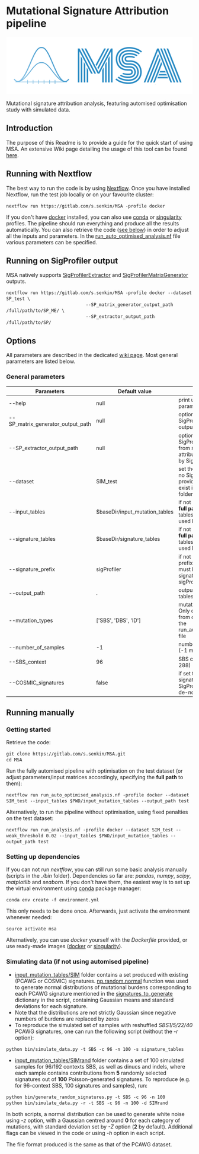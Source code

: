 # Mutational Signature Attribution pipeline

![logo](MSA.png)

Mutational signature attribution analysis, featuring automised optimisation study with simulated data.

## Introduction
The purpose of this Readme is to provide a guide for the quick start of using MSA. An extensive Wiki page detailing the usage of this tool can be found [here](https://gitlab.com/s.senkin/MSA/-/wikis/home).

## Running with Nextflow
The best way to run the code is by using [Nextflow](https://www.nextflow.io/).
Once you have installed Nextflow, run the test job locally or on your favourite cluster:

```
nextflow run https://gitlab.com/s.senkin/MSA -profile docker
```

If you don't have [docker](https://www.docker.com/) installed, you can also use [conda](https://conda.io) or [singularity](https://sylabs.io/singularity/) profiles.
The pipeline should run everything and produce all the results automatically. You can also retrieve the code ([see below](https://gitlab.com/s.senkin/MSA#getting-started)) in order to adjust all the inputs and parameters. In the [run_auto_optimised_analysis.nf](run_auto_optimised_analysis.nf) file various parameters can be specified.

## Running on SigProfiler output

MSA natively supports [SigProfilerExtractor](https://github.com/AlexandrovLab/SigProfilerExtractor) and [SigProfilerMatrixGenerator](https://github.com/AlexandrovLab/SigProfilerMatrixGenerator) outputs.

```
nextflow run https://gitlab.com/s.senkin/MSA -profile docker --dataset SP_test \
                              --SP_matrix_generator_output_path /full/path/to/SP_ME/ \
                              --SP_extractor_output_path /full/path/to/SP/
```

## Options

All parameters are described in the dedicated [wiki page](https://gitlab.com/s.senkin/MSA/-/wikis/Parameters-description-table). Most general parameters are listed below.

### General parameters

| Parameters  | Default value | Description |
|-----------|-------------|-------------|
| --help | null | print usage and optional parameters |
| --SP_matrix_generator_output_path | null | optionally use SigProfilerMatrixGenerator output from specified **full path** |
| --SP_extractor_output_path | null | optionally use SigProfilerExtractor output from specified **full path** to attribute signatures extracted by SigProfiler |
| --dataset | SIM_test | set the name of the dataset. If no SigProfiler output is provided, the matrices must exist in params.input_tables folder (see example) |
| --input_tables | $baseDir/input_mutation_tables | if not using SigProfiler outputs, **full path** to input mutation tables, the repository one is used by default |
| --signature_tables | $baseDir/signature_tables | if not using SigProfiler outputs, **full path** to input signature tables, the repository one is used by default |
| --signature_prefix | sigProfiler | if not using SigProfiler outputs, prefix of signature files to use, must be located in signature_tables folder (e.g. sigProfiler, sigRandom) |
| --output_path | . | output path for plots and tables |
| --mutation_types | \['SBS', 'DBS', 'ID'\] | mutation types to analyse. Only one can be specified from command line, or a list in the run_auto_optimised_analysis.nf file |
| --number_of_samples | -1 | number of samples to analyse (-1 means all available) |
| --SBS_context | 96 | SBS context to use (96, 192 or 288) |
| --COSMIC_signatures | false | if set to true, COSMIC signatures are used form SigProfiler output, otherwise de-novo ones are used |

## Running manually

### Getting started

Retrieve the code:
```
git clone https://gitlab.com/s.senkin/MSA.git
cd MSA
```

Run the fully automised pipeline with optimisation on the test dataset (or adjust parameters/input matrices accordingly, specifying the **full path** to them):
```
nextflow run run_auto_optimised_analysis.nf -profile docker --dataset SIM_test --input_tables $PWD/input_mutation_tables --output_path test
```

Alternatively, to run the pipeline without optimisation, using fixed penalties on the test dataset:
```
nextflow run run_analysis.nf -profile docker --dataset SIM_test --weak_threshold 0.02 --input_tables $PWD/input_mutation_tables --output_path test
```

### Setting up dependencies

If you can not run *nextflow*, you can still run some basic analysis manually (scripts in the *./bin* folder).
Dependencies so far are: *pandas*, *numpy*, *scipy*, *matplotlib* and *seaborn*. If you don't have them, the easiest way is to set up the virtual environment using [conda](https://conda.io) package manager:

```
conda env create -f environment.yml
```

This only needs to be done once. Afterwards, just activate the environment whenever needed:

```
source activate msa
```

Alternatively, you can use *docker* yourself with the *Dockerfile* provided, or use ready-made images ([docker](https://hub.docker.com/r/ssenkin/msa/tags) or [singularity](https://cloud.sylabs.io/library/ssenkin/default/msa)).


### Simulating data (if not using automised pipeline)

* [input_mutation_tables/SIM](input_mutation_tables/SIM) folder contains a set produced with existing (PCAWG or COSMIC) signatures. [np.random.normal](https://docs.scipy.org/doc/numpy/reference/generated/numpy.random.normal.html) function was used to generate normal distributions of mutational burdens corresponding to each PCAWG signature mentioned in the [signatures_to_generate](bin/simulate_data.py#L9) dictionary in the script, containing Gaussian means and standard deviations for each signature.
* Note that the distributions are not strictly Gaussian since negative numbers of burdens are replaced by zeros
* To reproduce the simulated set of samples with reshuffled *SBS1/5/22/40* PCAWG signatures, one can run the following script (without the *-r* option):
```
python bin/simulate_data.py -t SBS -c 96 -n 100 -s signature_tables
```

* [input_mutation_tables/SIMrand](input_mutation_tables/SIMrand) folder contains a set of 100 simulated samples for 96/192 contexts SBS, as well as dinucs and indels, where each sample contains contributions from **5** randomly selected signatures out of **100** Poisson-generated signatures. To reproduce (e.g. for 96-context SBS, 100 signatures and samples), run:
```
python bin/generate_random_signatures.py -t SBS -c 96 -n 100
python bin/simulate_data.py -r -t SBS -c 96 -n 100 -d SIMrand
```
In both scripts, a normal distribution can be used to generate white noise using *-z* option, with a Gaussian centred around **0** for each category of mutations, with standard deviation set by *-Z* option (**2** by default). Additional flags can be viewed in the code or using *-h* option in each script.

The file format produced is the same as that of the PCAWG dataset.
